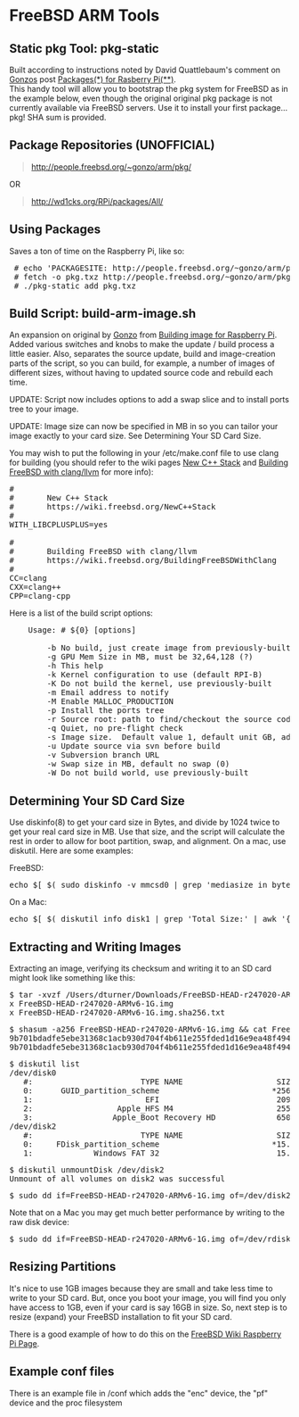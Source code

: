 FreeBSD ARM Tools
=================

Static pkg Tool: pkg-static
---------------------------
Built according to instructions noted by David Quattlebaum's comment on [Gonzos](http://kernelnomicon.org/) post [Packages(*) for Rasberry Pi(**)](http://kernelnomicon.org/?p=261).  
This handy tool will allow you to bootstrap the pkg system for FreeBSD as in the example below, even though the original
original pkg package is not currently available via FreeBSD servers.  Use it to install your first package... pkg!  SHA 
sum is provided.

Package Repositories (UNOFFICIAL)
---------------------------------
> http://people.freebsd.org/~gonzo/arm/pkg/

OR

> http://wd1cks.org/RPi/packages/All/

Using Packages
--------------
Saves a ton of time on the Raspberry Pi, like so:
<pre>
 # echo 'PACKAGESITE: http://people.freebsd.org/~gonzo/arm/pkg/' > /usr/local/etc/pkg.conf 
 # fetch -o pkg.txz http://people.freebsd.org/~gonzo/arm/pkg/pkg-1.0.4_1.txz
 # ./pkg-static add pkg.txz
</pre>

Build Script: build-arm-image.sh
--------------------------------
An expansion on original by [Gonzo](http://kernelnomicon.org/) from [Building image for Raspberry Pi](http://kernelnomicon.org/?p=275).  Added
various switches and knobs to make the update / build process a little easier.  Also, separates the source update, build and image-creation parts
of the script, so you can build, for example, a number of images of different sizes, without having to updated source code and rebuild each time.

UPDATE: Script now includes options to add a swap slice and to install ports tree to your image.

UPDATE: Image size can now be specified in MB in so you can tailor your image exactly to your card size.  See Determining Your SD Card Size.

You may wish to put the following in your /etc/make.conf file to use clang for building (you should refer to the wiki pages [New C++ Stack](https://wiki.freebsd.org/NewC++Stack) and [Building FreeBSD with clang/llvm](https://wiki.freebsd.org/BuildingFreeBSDWithClang) for more info):
<pre>
#
#       New C++ Stack
#       https://wiki.freebsd.org/NewC++Stack
#
WITH_LIBCPLUSPLUS=yes

#
#       Building FreeBSD with clang/llvm
#       https://wiki.freebsd.org/BuildingFreeBSDWithClang
#
CC=clang
CXX=clang++
CPP=clang-cpp
</pre>

Here is a list of the build script options:
<pre>
	Usage: # ${0} [options]

		-b No build, just create image from previously-built source
		-g GPU Mem Size in MB, must be 32,64,128 (?)
		-h This help
		-k Kernel configuration to use (default RPI-B)
		-K Do not build the kernel, use previously-built
		-m Email address to notify
		-M Enable MALLOC_PRODUCTION
		-p Install the ports tree
		-r Source root: path to find/checkout the source code.
		-q Quiet, no pre-flight check
		-s Image size.  Default value 1, default unit GB, add M for MB.
		-u Update source via svn before build
		-v Subversion branch URL
		-w Swap size in MB, default no swap (0)
		-W Do not build world, use previously-built
</pre>

Determining Your SD Card Size
-----------------------------
Use diskinfo(8) to get your card size in Bytes, and divide by 1024 twice to get your real card size in 
MB. Use that size, and the script will calculate the rest in order to allow for boot partition, swap, and 
alignment.  On a mac, use diskutil.  Here are some examples:

FreeBSD:
<pre>
echo $[ $( sudo diskinfo -v mmcsd0 | grep 'mediasize in bytes' | awk '{print $1}' ) / 1024 / 1024 ]
</pre>

On a Mac:
<pre>
echo $[ $( diskutil info disk1 | grep 'Total Size:' | awk '{print substr($5,2)}' ) / 1024 / 1024 ]
</pre>

Extracting and Writing Images
-----------------------------
Extracting an image, verifying its checksum and writing it to an SD card might look like something like this:
<pre>
$ tar -xvzf /Users/dturner/Downloads/FreeBSD-HEAD-r247020-ARMv6-1G.img.tgz
x FreeBSD-HEAD-r247020-ARMv6-1G.img
x FreeBSD-HEAD-r247020-ARMv6-1G.img.sha256.txt
</pre>
<pre>
$ shasum -a256 FreeBSD-HEAD-r247020-ARMv6-1G.img && cat FreeBSD-HEAD-r247020-ARMv6-1G.img.sha256.txt
9b701bdadfe5ebe31368c1acb930d704f4b611e255fded1d16e9ea48f4940000  FreeBSD-HEAD-r247020-ARMv6-1G.img
9b701bdadfe5ebe31368c1acb930d704f4b611e255fded1d16e9ea48f4940000  FreeBSD-HEAD-r247020-ARMv6-1G.img
</pre>
<pre>
$ diskutil list
/dev/disk0
   #:                       TYPE NAME                    SIZE       IDENTIFIER
   0:      GUID_partition_scheme                        *256.1 GB   disk0
   1:                        EFI                         209.7 MB   disk0s1
   2:                  Apple_HFS M4                      255.2 GB   disk0s2
   3:                 Apple_Boot Recovery HD             650.0 MB   disk0s3
/dev/disk2
   #:                       TYPE NAME                    SIZE       IDENTIFIER
   0:     FDisk_partition_scheme                        *15.9 GB    disk2
   1:             Windows_FAT_32                         15.9 GB    disk2s1
</pre>
<pre>
$ diskutil unmountDisk /dev/disk2
Unmount of all volumes on disk2 was successful
</pre>
<pre>
$ sudo dd if=FreeBSD-HEAD-r247020-ARMv6-1G.img of=/dev/disk2 bs=1m
</pre>

Note that on a Mac you may get much better performance by writing to the raw disk device:
<pre>
$ sudo dd if=FreeBSD-HEAD-r247020-ARMv6-1G.img of=/dev/rdisk2 bs=1m
</pre>

Resizing Partitions
-------------------
It's nice to use 1GB images because they are small and take less time to write to your SD card.  But,
once you boot your image, you will find you only have access to 1GB, even if your card is say 16GB in
size.  So, next step is to resize (expand) your FreeBSD installation to fit your SD card.

There is a good example of how to do this on the [FreeBSD Wiki Raspberry Pi Page](https://wiki.freebsd.org/FreeBSD/arm/Raspberry%20Pi).

Example conf files
-------------------

There is an example file in /conf which adds the "enc" device, the "pf" device and the proc filesystem
